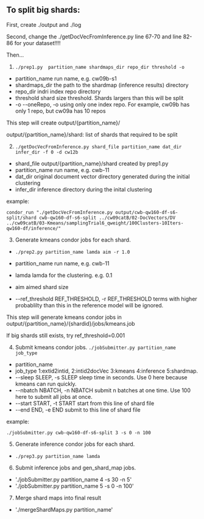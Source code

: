 To split big shards:
---
First, create ./output and ./log

Second, change the ./getDocVecFromInference.py line 67-70 and line 82-86 for your dataset!!!!

Then...

1. `./prep1.py  partition_name shardmaps_dir repo_dir threshold -o` 

  - partition_name  run name, e.g. cw09b-s1
  - shardmaps_dir   the path to the shardmap (inference results) directory
  - repo_dir        indri index repo directory
  - threshold       shard size threshold. Shards largers than this will be split
  - -o 	--oneRepo, -o   using only one index repo. For example, cw09b has only 1 repo, but cw09a has 10 repos
 
   This step will create output/{partition_name}/ 
  
   output/{partition_name}/shard: list of shards that required to be split

2. `./getDocVecFromInference.py shard_file partition_name dat_dir infer_dir -f 0 -d cw12b`
  
  - shard_file            output/{partition_name}/shard created by prep1.py
  - partition_name        run name, e.g. cwb-11
  - dat_dir               original document vector directory generated during the initial clustering
  - infer_dir             inference directory during the inital clustering

   example:
   ```
   condor_run "./getDocVecFromInference.py output/cwb-qw160-df-s6-split/shard cwb-qw160-df-s6-split ../cw09catB/02-DocVectors/DV ../cw09catB/03-Kmeans/samplingTrial6_qweight/100Clusters-10Iters-qw160-df/inference/"
   ```
3. Generate kmeans condor jobs for each shard. 
  - `./prep2.py partition_name lamda aim -r 1.0`
  
  - partition_name        run name, e.g. cwb-11
  - lamda                 lamda for the clustering. e.g. 0.1
  - aim                   aimed shard size
  - --ref_threshold REF_THRESHOLD, -r REF_THRESHOLD terms with higher probablilty than this in the reference model will be ignored.
  
  This step will generate kmeans condor jobs in output/{partition_name}/{shardid}/jobs/kmeans.job
  
  If big shards still exists, try ref_threshold=0.001

4. Submit kmeans condor jobs. `./jobSubmitter.py partition_name job_type`
  - partition_name
  - job_type              1:extid2intid, 2:intid2docVec 3:kmeans 4:inference 5:shardmap. 
  - --sleep SLEEP, -s SLEEP sleep time in seconds. Use 0 here because kmeans can run quickly.
  - --nbatch NBATCH, -n NBATCH submit n batches at one time. Use 100 here to submit all jobs at once.
  - --start START, -t START start from this line of shard file
  - --end END, -e END     submit to this line of shard file
  
  example:
  ```
  ./jobSubmitter.py cwb-qw160-df-s6-split 3 -s 0 -n 100 
  ```

5.  Generate inference condor jobs for each shard.
   - `./prep3.py partition_name lamda`

6. Submit inference jobs and gen_shard_map jobs.
  - './jobSubmitter.py partition_name 4 -s 30 -n 5'
  - './jobSubmitter.py partition_name 5 -s 0 -n 100'
  
7. Merge shard maps into final result
  - './mergeShardMaps.py partition_name'
  
  
